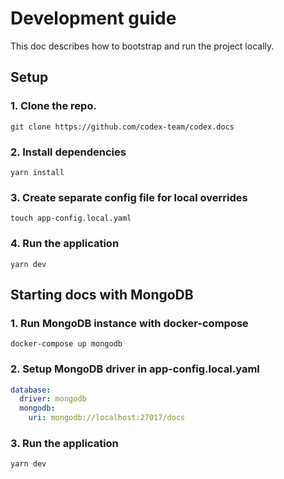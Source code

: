# Development guide

This doc describes how to bootstrap and run the project locally.

## Setup

### 1. Clone the repo.
```shell
git clone https://github.com/codex-team/codex.docs
```

### 2. Install dependencies

```shell
yarn install
```

### 3. Create separate config file for local overrides

```shell
touch app-config.local.yaml
```

### 4. Run the application

```shell
yarn dev
```

## Starting docs with MongoDB

### 1. Run MongoDB instance with docker-compose

```shell
docker-compose up mongodb
```

### 2. Setup MongoDB driver in app-config.local.yaml

```yaml
database:
  driver: mongodb
  mongodb:
    uri: mongodb://localhost:27017/docs
```

### 3. Run the application

```shell
yarn dev
```
